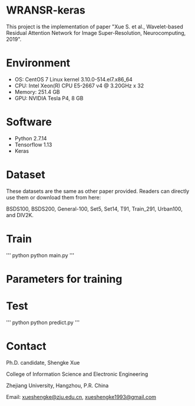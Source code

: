 # WRANSR-keras

This project is the implementation of paper "Xue S. et al., Wavelet-based Residual Attention Network for Image Super-Resolution, Neurocomputing, 2019".

# Environment
- OS: CentOS 7 Linux kernel 3.10.0-514.el7.x86_64
- CPU: Intel Xeon(R) CPU E5-2667 v4 @ 3.20GHz x 32
- Memory: 251.4 GB
- GPU: NVIDIA Tesla P4, 8 GB

# Software
- Python 2.7.14
- Tensorflow 1.13
- Keras 


# Dataset
These datasets are the same as other paper provided. Readers can directly use them or download them from here:

BSDS100, BSDS200, General-100, Set5, Set14, T91, Train_291, Urban100, and DIV2K.


# Train

''' python
python main.py
'''

# Parameters for training

# Test

''' python
python predict.py
'''

# Contact
Ph.D. candidate, Shengke Xue

College of Information Science and Electronic Engineering

Zhejiang University, Hangzhou, P.R. China

Email: xueshengke@zju.edu.cn, xueshengke1993@gmail.com
